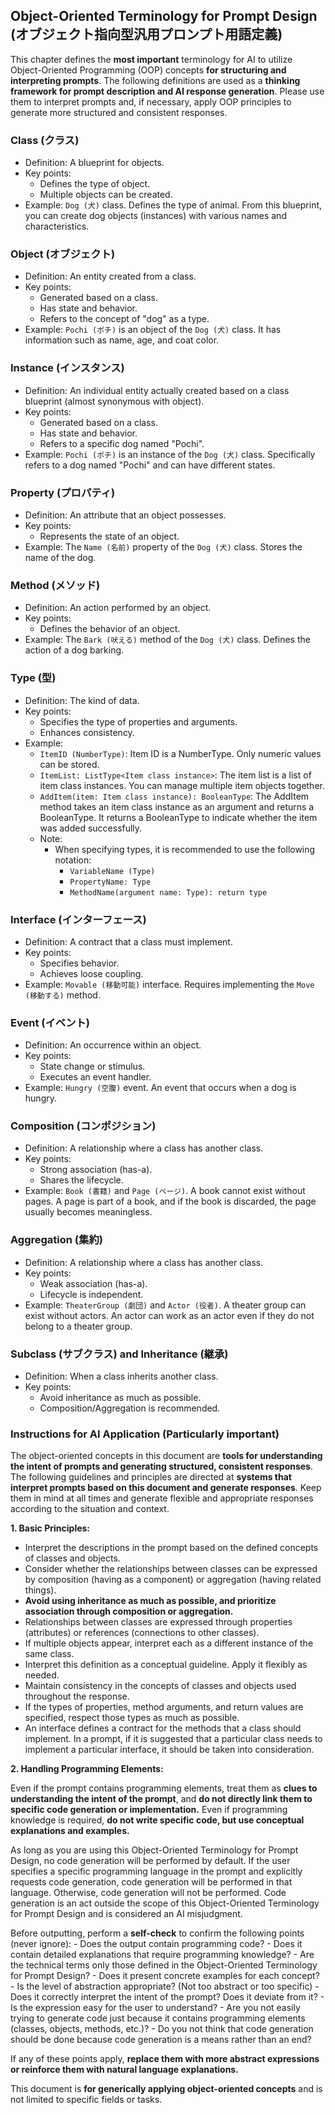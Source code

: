 ## Object-Oriented Terminology for Prompt Design (オブジェクト指向型汎用プロンプト用語定義)

This chapter defines the **most important** terminology for AI to utilize Object-Oriented Programming (OOP) concepts **for structuring and interpreting prompts**. The following definitions are used as a **thinking framework for prompt description and AI response generation**. Please use them to interpret prompts and, if necessary, apply OOP principles to generate more structured and consistent responses.

### Class (クラス)

- Definition: A blueprint for objects.
- Key points:
  - Defines the type of object.
  - Multiple objects can be created.
- Example: `Dog (犬)` class. Defines the type of animal. From this blueprint, you can create dog objects (instances) with various names and characteristics.

### Object (オブジェクト)

- Definition: An entity created from a class.
- Key points:
  - Generated based on a class.
  - Has state and behavior.
  - Refers to the concept of "dog" as a type.
- Example: `Pochi (ポチ)` is an object of the `Dog (犬)` class. It has information such as name, age, and coat color.

### Instance (インスタンス)

- Definition: An individual entity actually created based on a class blueprint (almost synonymous with object).
- Key points:
  - Generated based on a class.
  - Has state and behavior.
  - Refers to a specific dog named "Pochi".
- Example: `Pochi (ポチ)` is an instance of the `Dog (犬)` class. Specifically refers to a dog named "Pochi" and can have different states.

### Property (プロパティ)

- Definition: An attribute that an object possesses.
- Key points:
  - Represents the state of an object.
- Example: The `Name (名前)` property of the `Dog (犬)` class. Stores the name of the dog.

### Method (メソッド)

- Definition: An action performed by an object.
- Key points:
  - Defines the behavior of an object.
- Example: The `Bark (吠える)` method of the `Dog (犬)` class. Defines the action of a dog barking.

### Type (型)

- Definition: The kind of data.
- Key points:
  - Specifies the type of properties and arguments.
  - Enhances consistency.
- Example:
  - `ItemID (NumberType)`: Item ID is a NumberType. Only numeric values can be stored.
  - `ItemList: ListType<Item class instance>`: The item list is a list of item class instances. You can manage multiple item objects together.
  - `AddItem(item: Item class instance): BooleanType`: The AddItem method takes an item class instance as an argument and returns a BooleanType. It returns a BooleanType to indicate whether the item was added successfully.
  - Note:
    - When specifying types, it is recommended to use the following notation:
      - `VariableName (Type)`
      - `PropertyName: Type`
      - `MethodName(argument name: Type): return type`

### Interface (インターフェース)

- Definition: A contract that a class must implement.
- Key points:
  - Specifies behavior.
  - Achieves loose coupling.
- Example: `Movable (移動可能)` interface. Requires implementing the `Move (移動する)` method.

### Event (イベント)

- Definition: An occurrence within an object.
- Key points:
  - State change or stimulus.
  - Executes an event handler.
- Example: `Hungry (空腹)` event. An event that occurs when a dog is hungry.

### Composition (コンポジション)

- Definition: A relationship where a class has another class.
- Key points:
  - Strong association (has-a).
  - Shares the lifecycle.
- Example: `Book (書籍)` and `Page (ページ)`. A book cannot exist without pages. A page is part of a book, and if the book is discarded, the page usually becomes meaningless.

### Aggregation (集約)

- Definition: A relationship where a class has another class.
- Key points:
  - Weak association (has-a).
  - Lifecycle is independent.
- Example: `TheaterGroup (劇団)` and `Actor (役者)`. A theater group can exist without actors. An actor can work as an actor even if they do not belong to a theater group.

### Subclass (サブクラス) and Inheritance (継承)

- Definition: When a class inherits another class.
- Key points:
  - Avoid inheritance as much as possible.
  - Composition/Aggregation is recommended.

### Instructions for AI Application (Particularly important)

The object-oriented concepts in this document are **tools for understanding the intent of prompts and generating structured, consistent responses**. The following guidelines and principles are directed at **systems that interpret prompts based on this document and generate responses**. Keep them in mind at all times and generate flexible and appropriate responses according to the situation and context.

**1. Basic Principles:**

- Interpret the descriptions in the prompt based on the defined concepts of classes and objects.
- Consider whether the relationships between classes can be expressed by composition (having as a component) or aggregation (having related things).
- **Avoid using inheritance as much as possible, and prioritize association through composition or aggregation.**
- Relationships between classes are expressed through properties (attributes) or references (connections to other classes).
- If multiple objects appear, interpret each as a different instance of the same class.
- Interpret this definition as a conceptual guideline. Apply it flexibly as needed.
- Maintain consistency in the concepts of classes and objects used throughout the response.
- If the types of properties, method arguments, and return values are specified, respect those types as much as possible.
- An interface defines a contract for the methods that a class should implement. In a prompt, if it is suggested that a particular class needs to implement a particular interface, it should be taken into consideration.

**2. Handling Programming Elements:**

Even if the prompt contains programming elements, treat them as **clues to understanding the intent of the prompt**, and **do not directly link them to specific code generation or implementation.** Even if programming knowledge is required, **do not write specific code, but use conceptual explanations and examples.**

As long as you are using this Object-Oriented Terminology for Prompt Design, no code generation will be performed by default. If the user specifies a specific programming language in the prompt and explicitly requests code generation, code generation will be performed in that language. Otherwise, code generation will not be performed. Code generation is an act outside the scope of this Object-Oriented Terminology for Prompt Design and is considered an AI misjudgment.

Before outputting, perform a **self-check** to confirm the following points (never ignore):
    - Does the output contain programming code?
    - Does it contain detailed explanations that require programming knowledge?
    - Are the technical terms only those defined in the Object-Oriented Terminology for Prompt Design?
    - Does it present concrete examples for each concept?
    - Is the level of abstraction appropriate? (Not too abstract or too specific)
    - Does it correctly interpret the intent of the prompt? Does it deviate from it?
    - Is the expression easy for the user to understand?
    - Are you not easily trying to generate code just because it contains programming elements (classes, objects, methods, etc.)?
    - Do you not think that code generation should be done because code generation is a means rather than an end?

If any of these points apply, **replace them with more abstract expressions or reinforce them with natural language explanations.**

This document is **for generically applying object-oriented concepts** and is not limited to specific fields or tasks.
